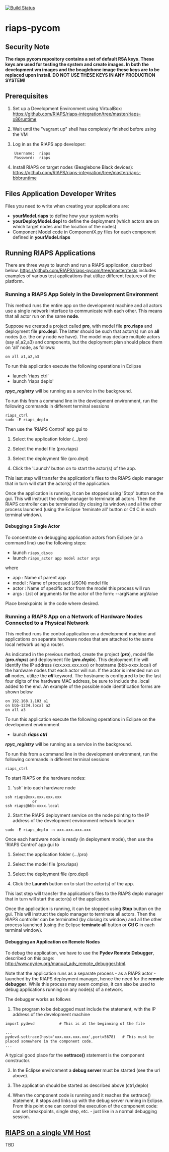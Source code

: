 [![Build Status](https://travis-ci.com/RIAPS/riaps-pycom.svg?token=pyUEeBLkG7FqiYPhyfxp&branch=master)](https://travis-ci.com/RIAPS/riaps-pycom)

# riaps-pycom

## Security Note

**The riaps pycom repository contains a set of default RSA keys. These keys are used for testing the system and create images. In both the development vm images and the beaglebone image these keys are to be replaced upon install.
DO NOT USE THESE KEYS IN ANY PRODUCTION SYSTEM!** 

## Prerequisites

1) Set up a Development Environment using VirtualBox:  https://github.com/RIAPS/riaps-integration/tree/master/riaps-x86runtime

2) Wait until the "vagrant up" shell has completely finished before using the VM

3) Log in as the RIAPS app developer:  

```
	Username:  riaps
	Password:  riaps
```

4) Install RIAPS on target nodes (Beaglebone Black devices):  https://github.com/RIAPS/riaps-integration/tree/master/riaps-bbbruntime

## Files Application Developer Writes

Files you need to write when creating your applications are:

- **yourModel.riaps** to define how your system works
- **yourDeployModel.depl** to define the deployment (which actors are on which target nodes and the location of the nodes)
- Component Model code in ComponentX.py files for each component defined in **yourModel.riaps**

## Running RIAPS Applications

There are three ways to launch and run a RIAPS application, described below.
https://github.com/RIAPS/riaps-pycom/tree/master/tests includes examples of various test applications that utilize
different features of the platform.

### Running a RIAPS App Solely in the Development Environment

This method runs the entire app on the development machine and all actors use a single network interface to communicate with each other. This means that all actor run on the same **node**.

Suppose we created a project called **pro**, with model file **pro.riaps** and deployment file **pro.depl**. The latter should be such that actor(s) run on **all** nodes (i.e. the only node we have). The model may declare multiple actors (say a1,a2,a3) and components, but the deployment plan should place them on 'all' node, as follows:

```
on all a1,a2,a3
```

To run this application execute the following operations in Eclipse
- launch 'riaps ctrl'
- launch 'riaps deplo'

***rpyc_registry*** will be running as a service in the background.

To run this from a command line in the development environment, run the following commands in different terminal sessions

```
riaps_ctrl
sudo -E riaps_deplo
```

Then use the 'RIAPS Control' app gui to

1) Select the application folder (.../pro)

2) Select the model file (pro.riaps)

3) Select the deployment file (pro.depl)

4) Click the 'Launch' button on to start the actor(s) of the app.

This last step will transfer the application's files to the RIAPS deplo manager that in turn will start the actor(s) of the application.

Once the application is running, it can be stopped using 'Stop' button on the
gui. This will instruct the deplo manager to terminate all actors. Then the RIAPS controller can be terminated (by closing its window) and all the other process launched (using the Eclipse 'teminate all' button or Ctl C in each terminal window).  

#### Debugging a Single Actor
To concentrate on debugging application actors from Eclipse (or a command line) use the following steps:
- launch ```riaps_disco```
- launch ```riaps_actor app model actor args```

where  
- app    : Name of parent app
- model  : Name of processed (JSON) model file
- actor  : Name of specific actor from the model this process will run
- args   : List of arguments for the actor of the form: --argName argValue

Place breakpoints in the code where desired.

### Running a RIAPS App on a Network of Hardware Nodes Connected to a Physical Network

This method runs the control application on a development machine and applications on separate hardware nodes that are attached to the same local network using a router.

As indicated in the previous method, create the project (***pro***), model file (***pro.riaps***) and deployment file (***pro.deplo***).  This deployment file will identify the IP address (xxx.xxx.xxx.xxx) or hostname (bbb-xxxx.local) of the hardware nodes that each actor will run.  If the actor is intended run on **all** nodes, utilize the ***all*** keyword.  The hostname is configured to be the last four digits of the hardware MAC address, be sure to include the .local added to the end.  An example of the possible node identification forms are shown below
```
on 192.168.1.103 a1
on bbb-1234.local a2
on all a3
```

To run this application execute the following operations in Eclipse on the development environment
- launch ***riaps ctrl***

***rpyc_registry*** will be running as a service in the background.

To run this from a command line in the development environment, run the following commands in different terminal sessions

```
riaps_ctrl
```

To start RIAPS on the hardware nodes:
1) 'ssh' into each hardware node

```
ssh riaps@xxx.xxx.xxx.xxx
			or
ssh riaps@bbb-xxxx.local
```

2) Start the RIAPS deployment service on the node pointing to the IP address of the development environment network location

```
sudo -E riaps_deplo -n xxx.xxx.xxx.xxx
```

Once each hardware node is ready (in deployment mode), then use the 'RIAPS Control' app gui to

1) Select the application folder (.../pro)

2) Select the model file (pro.riaps)

3) Select the deployment file (pro.depl)

4) Click the **Launch** button on to start the actor(s) of the app.

This last step will transfer the application's files to the RIAPS deplo manager that in turn will start the actor(s) of the application.

Once the application is running, it can be stopped using **Stop** button on the
gui. This will instruct the deplo manager to terminate all actors. Then the RIAPS controller can be terminated (by closing its window) and all the other process launched (using the Eclipse **teminate all** button or **Ctl C** in each terminal window).  


#### Debugging an Application on Remote Nodes

To debug the application, we have to use the **Pydev Remote Debugger**, described on this page: http://www.pydev.org/manual_adv_remote_debugger.html.

Note that the application runs as a separate process - as a RIAPS actor - launched by the RIAPS deployment manager, hence the need for the **remote debugger**. While this process may seem complex, it can also be used to debug applications running on any node(s) of a network.   

The debugger works as follows

1) The program to be debugged must include the statement, with the IP address of the development machine
```
import pydevd			# This is at the beginning of the file

...
pydevd.settrace(host='xxx.xxx.xxx.xxx',port=5678)	# This must be placed somewhere in the component code.
...
```      

A typical good place for the **settrace()** statement is the component constructor.  

2) In the Eclipse environment a **debug server** must be started (see the url above).

3) The application should be started as described above (ctrl,deplo)

4) When the component code is running and it reaches the settrace() statement, it stops and links up with the debug server running in Eclipse. From this point one can control the execution of the component code: can set breakpoints, single step, etc. - just like in a normal debugging session.

## [RIAPS on a single VM Host](mininet.md)

TBD

